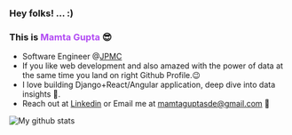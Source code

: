 ### Hey folks! ... :)



### This is <a href="https://imamtagupta.github.io/v1/" style="text-decoration: none; color:#B24BF3"> Mamta Gupta </a> 😎



- Software Engineer @[JPMC](https://www.jpmorganchase.com/)</a>
- If you like web development and also amazed with the power of data at the same time you land on right Github Profile.😉
- I love building Django+React/Angular application, deep dive into data insights 💙.
- Reach out at <a href="https://www.linkedin.com/in/mamtaguptasde/">Linkedin</a> or Email me at mamtaguptasde@gmail.com 🙌
  
<!--
  TODO: BELOW RESUME IS DEPRECATED, NEED TO UPDATE/ REVISIT NEW IDEA TO SHOWCASE THE EXPERIENCE
  - This is my <a href="https://drive.google.com/file/d/1N6TKpXP5rYxwRaCSnWkmpOW1MyfcTLW5/view?usp=share_link">Resume</a> 😊
  -->


![My github stats](https://github-readme-stats.vercel.app/api?username=imamtagupta&show=reviews,prs_merged,prs_merged_percentage&theme=radical&show_icons=true)          
